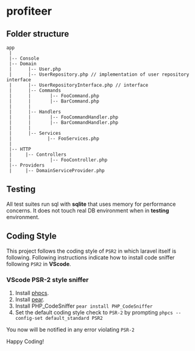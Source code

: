 # profiteer

## Folder structure

```
app
 |
 |-- Console
 |-- Domain
 |      |-- User.php
 |      |-- UserRepository.php // implementation of user repository interface
 |      |-- UserRepositoryInterface.php // interface
 |      |-- Commands
 |      |       |-- FooCommand.php
 |      |       |-- BarCommand.php
 |      |
 |      |-- Handlers
 |      |       |-- FooCommandHandler.php
 |      |       |-- BarCommandHandler.php
 |      |
 |      |-- Services
 |             |-- FooServices.php
 |
 |-- HTTP
 |     |-- Controllers
 |              |-- FooController.php
 |-- Providers
 |     |-- DomainServiceProvider.php
```


## Testing

All test suites run sql with **sqlite** that uses memory for performance concerns. It does not touch real DB environment when in **testing** environment.

## Coding Style

This project follows the coding style of `PSR2` in which laravel itself is following. Following instructions indicate how to install code sniffer following `PSR2` in **VScode**.

### VScode PSR-2 style sniffer

1. Install [phpcs](https://marketplace.visualstudio.com/items?itemName=ikappas.phpcs).
2. Install [pear](https://coolestguidesontheplanet.com/installing-pear-on-osx-10-11-el-capitan/).
3. Install PHP_CodeSniffer `pear install PHP_CodeSniffer`
4. Set the default coding style check to `PSR-2` by prompting `phpcs --config-set default_standard PSR2`

You now will be notified in any error violating `PSR-2`

Happy Coding!

